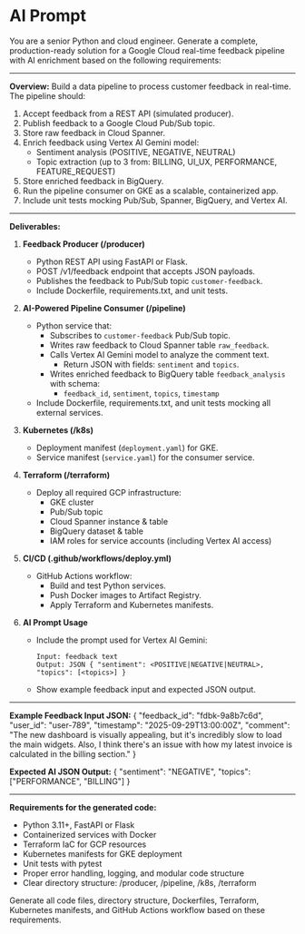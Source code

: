 # AI Prompt 

You are a senior Python and cloud engineer. Generate a complete, production-ready solution for a Google Cloud real-time feedback pipeline with AI enrichment based on the following requirements:

---

**Overview:**
Build a data pipeline to process customer feedback in real-time. The pipeline should:
1. Accept feedback from a REST API (simulated producer).
2. Publish feedback to a Google Cloud Pub/Sub topic.
3. Store raw feedback in Cloud Spanner.
4. Enrich feedback using Vertex AI Gemini model:
   - Sentiment analysis (POSITIVE, NEGATIVE, NEUTRAL)
   - Topic extraction (up to 3 from: BILLING, UI_UX, PERFORMANCE, FEATURE_REQUEST)
5. Store enriched feedback in BigQuery.
6. Run the pipeline consumer on GKE as a scalable, containerized app.
7. Include unit tests mocking Pub/Sub, Spanner, BigQuery, and Vertex AI.

---

**Deliverables:**

1. **Feedback Producer (/producer)**
   - Python REST API using FastAPI or Flask.
   - POST /v1/feedback endpoint that accepts JSON payloads.
   - Publishes the feedback to Pub/Sub topic `customer-feedback`.
   - Include Dockerfile, requirements.txt, and unit tests.

2. **AI-Powered Pipeline Consumer (/pipeline)**
   - Python service that:
     - Subscribes to `customer-feedback` Pub/Sub topic.
     - Writes raw feedback to Cloud Spanner table `raw_feedback`.
     - Calls Vertex AI Gemini model to analyze the comment text.
       - Return JSON with fields: `sentiment` and `topics`.
     - Writes enriched feedback to BigQuery table `feedback_analysis` with schema:
       - `feedback_id`, `sentiment`, `topics`, `timestamp`
   - Include Dockerfile, requirements.txt, and unit tests mocking all external services.

3. **Kubernetes (/k8s)**
   - Deployment manifest (`deployment.yaml`) for GKE.
   - Service manifest (`service.yaml`) for the consumer service.

4. **Terraform (/terraform)**
   - Deploy all required GCP infrastructure:
     - GKE cluster
     - Pub/Sub topic
     - Cloud Spanner instance & table
     - BigQuery dataset & table
     - IAM roles for service accounts (including Vertex AI access)

5. **CI/CD (.github/workflows/deploy.yml)**
   - GitHub Actions workflow:
     - Build and test Python services.
     - Push Docker images to Artifact Registry.
     - Apply Terraform and Kubernetes manifests.

6. **AI Prompt Usage**
   - Include the prompt used for Vertex AI Gemini:
     ```
     Input: feedback text
     Output: JSON { "sentiment": <POSITIVE|NEGATIVE|NEUTRAL>, "topics": [<topics>] }
     ```
   - Show example feedback input and expected JSON output.

---

**Example Feedback Input JSON:**
{
  "feedback_id": "fdbk-9a8b7c6d",
  "user_id": "user-789",
  "timestamp": "2025-09-29T13:00:00Z",
  "comment": "The new dashboard is visually appealing, but it's incredibly slow to load the main widgets. Also, I think there's an issue with how my latest invoice is calculated in the billing section."
}

**Expected AI JSON Output:**
{
  "sentiment": "NEGATIVE",
  "topics": ["PERFORMANCE", "BILLING"]
}

---

**Requirements for the generated code:**
- Python 3.11+, FastAPI or Flask
- Containerized services with Docker
- Terraform IaC for GCP resources
- Kubernetes manifests for GKE deployment
- Unit tests with pytest
- Proper error handling, logging, and modular code structure
- Clear directory structure: /producer, /pipeline, /k8s, /terraform

Generate all code files, directory structure, Dockerfiles, Terraform, Kubernetes manifests, and GitHub Actions workflow based on these requirements.

